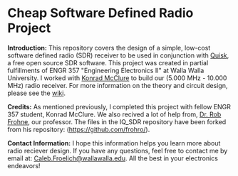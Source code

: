 # Cheap Software Defined Radio Project

**Introduction:** This repository covers the design of a simple, low-cost software defined radio (SDR) receiver to be used in conjunction with [Quisk](https://james.ahlstrom.name/quisk/), a free open source SDR software. This project was created in partial fulfillments of ENGR 357 "Engineering Electronics II" at Walla Walla University. I worked with [Konrad McClure](https://github.com/KonradMcClure) to build our (5.000 MHz - 10.000 MHz) radio receiver. For more information on the theory and circuit design, please see the [wiki](https://github.com/froeca/Software-Defined-Radio/wiki).

**Credits:** As mentioned previously, I completed this project with fellow ENGR 357 student, Konrad McClure. We also recived a lot of help from, [Dr. Rob Frohne](https://github.com/frohro/), our professor. The files in the IQ_SDR repository have been forked from his repository: (https://github.com/frohro/). 

**Contact Information:** I hope this information helps you learn more about radio reciever design. If you have any questions, feel free to contact me by email at: Caleb.Froelich@wallawalla.edu. All the best in your electronics endeavors!

